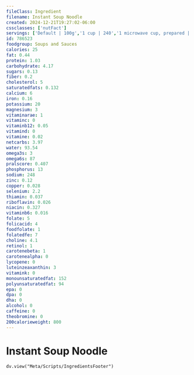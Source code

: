 ```yaml
---
fileClass: Ingredient
filename: Instant Soup Noodle
created: 2024-12-21T19:27:02-06:00
cssclasses: ['nutFact']
servings: ['Default | 100g','1 cup | 240','1 microwave cup, prepared | 241','1 packet, prepared | 188']
id: 786523
foodgroup: Soups and Sauces
calories: 25
fat: 0.44
protein: 1.03
carbohydrate: 4.17
sugars: 0.13
fiber: 0.2
cholesterol: 5
saturatedfats: 0.132
calcium: 6
iron: 0.16
potassium: 20
magnesium: 3
vitaminarae: 1
vitaminc: 0
vitaminb12: 0.05
vitamind: 0
vitamine: 0.02
netcarbs: 3.97
water: 93.54
omega3s: 3
omega6s: 87
pralscore: 0.407
phosphorus: 13
sodium: 248
zinc: 0.12
copper: 0.028
selenium: 2.2
thiamin: 0.037
riboflavin: 0.026
niacin: 0.327
vitaminb6: 0.016
folate: 5
folicacid: 4
foodfolate: 1
folatedfe: 7
choline: 4.1
retinol: 1
carotenebeta: 1
carotenealpha: 0
lycopene: 0
luteinzeaxanthin: 3
vitamink: 0
monounsaturatedfat: 152
polyunsaturatedfat: 94
epa: 0
dpa: 0
dha: 0
alcohol: 0
caffeine: 0
theobromine: 0
200calorieweight: 800
---
```


# Instant Soup Noodle

```dataviewjs
dv.view("Meta/Scripts/IngredientsFooter")
```